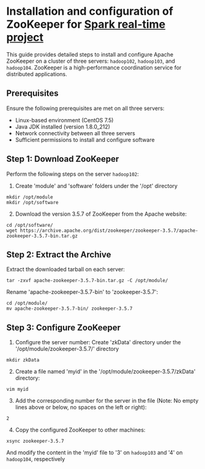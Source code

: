# Installation and configuration of ZooKeeper for [Spark real-time project](https://github.com/PetitPoissonL/Spark_Streaming_Real_Time)
This guide provides detailed steps to install and configure Apache ZooKeeper on a cluster of three servers: `hadoop102`, `hadoop103`, and `hadoop104`. ZooKeeper is a high-performance coordination service for distributed applications.

## Prerequisites

Ensure the following prerequisites are met on all three servers:

- Linux-based environment (CentOS 7.5)
- Java JDK installed (version 1.8.0_212)
- Network connectivity between all three servers
- Sufficient permissions to install and configure software

## Step 1: Download ZooKeeper

Perform the following steps on the server `hadoop102`:

1. Create 'module' and 'software' folders under the '/opt' directory

```
mkdir /opt/module
mkdir /opt/software
```

2. Download the version 3.5.7 of ZooKeeper from the Apache website:
```
cd /opt/software/
wget https://archive.apache.org/dist/zookeeper/zookeeper-3.5.7/apache-zookeeper-3.5.7-bin.tar.gz
```

## Step 2: Extract the Archive

Extract the downloaded tarball on each server:
```
tar -zxvf apache-zookeeper-3.5.7-bin.tar.gz -C /opt/module/
```

Rename 'apache-zookeeper-3.5.7-bin' to 'zookeeper-3.5.7':
```
cd /opt/module/
mv apache-zookeeper-3.5.7-bin/ zookeeper-3.5.7
```

## Step 3: Configure ZooKeeper
1. Configure the server number:
Create 'zkData' directory under the '/opt/module/zookeeper-3.5.7/' directory
```
mkdir zkData
```
2. Create a file named 'myid' in the '/opt/module/zookeeper-3.5.7/zkData' directory:
```
vim myid
```
3. Add the corresponding number for the server in the file (Note: No empty lines above or below, no spaces on the left or right):
```
2
```
4. Copy the configured ZooKeeper to other machines:
```
xsync zookeeper-3.5.7
```
And modify the content in the 'myid' file to '3' on `hadoop103` and '4' on `hadoop104`, respectively
